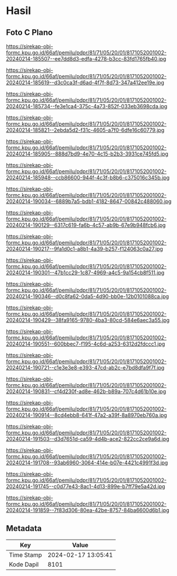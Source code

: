 # Hasil

## Foto C Plano

https://sirekap-obj-formc.kpu.go.id/66af/pemilu/pdpr/81/71/05/20/01/8171052001002-20240214-185507--ee7dd8d3-edfa-4278-b3cc-83fd1765fb40.jpg

https://sirekap-obj-formc.kpu.go.id/66af/pemilu/pdpr/81/71/05/20/01/8171052001002-20240214-185619--d3c0ca3f-d6ad-4f7f-8d73-347a412ee19e.jpg

https://sirekap-obj-formc.kpu.go.id/66af/pemilu/pdpr/81/71/05/20/01/8171052001002-20240214-185734--fe3e1ca4-375c-4a73-852f-033eb3698cda.jpg

https://sirekap-obj-formc.kpu.go.id/66af/pemilu/pdpr/81/71/05/20/01/8171052001002-20240214-185821--2ebda5d2-f31c-4605-a7f0-6dfe16c60779.jpg

https://sirekap-obj-formc.kpu.go.id/66af/pemilu/pdpr/81/71/05/20/01/8171052001002-20240214-185905--888d7bd9-4e70-4c15-b2b3-3931ce745fd5.jpg

https://sirekap-obj-formc.kpu.go.id/66af/pemilu/pdpr/81/71/05/20/01/8171052001002-20240214-185948--ccb86600-944f-4c3f-b8b6-c375016c345b.jpg

https://sirekap-obj-formc.kpu.go.id/66af/pemilu/pdpr/81/71/05/20/01/8171052001002-20240214-190034--6889b7a5-bdb1-4182-8647-00842c488060.jpg

https://sirekap-obj-formc.kpu.go.id/66af/pemilu/pdpr/81/71/05/20/01/8171052001002-20240214-190129--6317c619-fa6b-4c57-ab9b-67e9b948fcb6.jpg

https://sirekap-obj-formc.kpu.go.id/66af/pemilu/pdpr/81/71/05/20/01/8171052001002-20240214-190217--9fa1d0c1-a8b1-4a39-b257-f124063c0a27.jpg

https://sirekap-obj-formc.kpu.go.id/66af/pemilu/pdpr/81/71/05/20/01/8171052001002-20240214-190301--47b1cc29-1c87-4969-a4c5-9a154cb8f511.jpg

https://sirekap-obj-formc.kpu.go.id/66af/pemilu/pdpr/81/71/05/20/01/8171052001002-20240214-190346--d0c8fa62-0da5-4d90-bb0e-12b0101088ca.jpg

https://sirekap-obj-formc.kpu.go.id/66af/pemilu/pdpr/81/71/05/20/01/8171052001002-20240214-190429--38fa9165-9780-4ba3-80cd-584e6aec3a55.jpg

https://sirekap-obj-formc.kpu.go.id/66af/pemilu/pdpr/81/71/05/20/01/8171052001002-20240214-190551--600bbec7-f195-4c6d-a253-6312d2fdccc1.jpg

https://sirekap-obj-formc.kpu.go.id/66af/pemilu/pdpr/81/71/05/20/01/8171052001002-20240214-190721--c1e3e3e8-e393-47cd-ab2c-e7bd8dfa9f7f.jpg

https://sirekap-obj-formc.kpu.go.id/66af/pemilu/pdpr/81/71/05/20/01/8171052001002-20240214-190831--cf4d230f-ad8e-462b-b89a-707c4d61b10e.jpg

https://sirekap-obj-formc.kpu.go.id/66af/pemilu/pdpr/81/71/05/20/01/8171052001002-20240214-190914--8cd4ebb8-641f-47a2-a39f-8a8970eb760a.jpg

https://sirekap-obj-formc.kpu.go.id/66af/pemilu/pdpr/81/71/05/20/01/8171052001002-20240214-191503--d3d7651d-ca59-4d4b-ace2-822cc2ce9a6d.jpg

https://sirekap-obj-formc.kpu.go.id/66af/pemilu/pdpr/81/71/05/20/01/8171052001002-20240214-191708--93ab6960-3064-414e-b07e-4421c4991f3d.jpg

https://sirekap-obj-formc.kpu.go.id/66af/pemilu/pdpr/81/71/05/20/01/8171052001002-20240214-191745--c0d77e43-8ac1-4d13-899e-b7ff79e5a42d.jpg

https://sirekap-obj-formc.kpu.go.id/66af/pemilu/pdpr/81/71/05/20/01/8171052001002-20240214-191859--7f83d306-80ea-42be-8757-84ba6600d6b1.jpg


## Metadata

| Key        | Value               |
| ---------- | ------------------- |
| Time Stamp | 2024-02-17 13:05:41 |
| Kode Dapil | 8101                |



